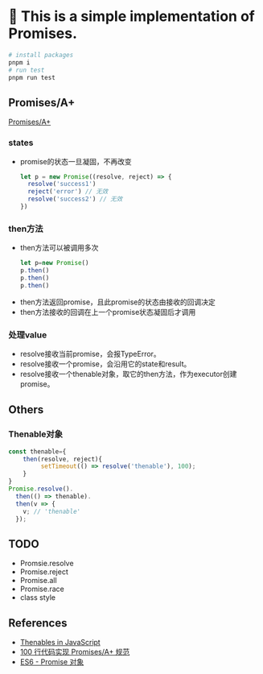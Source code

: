 # 🍰 This is a simple implementation of Promises.

```sh
# install packages
pnpm i
# run test
pnpm run test
```

## Promises/A+
[Promises/A+](https://promisesaplus.com/)

### states
- promise的状态一旦凝固，不再改变
  ```js
  let p = new Promise((resolve, reject) => {
    resolve('success1')
    reject('error') // 无效
    resolve('success2') // 无效
  })
  ```

### then方法
- then方法可以被调用多次
    ```js
    let p=new Promise()
    p.then()
    p.then()
    p.then()
    ```
- then方法返回promise，且此promise的状态由接收的回调决定
- then方法接收的回调在上一个promise状态凝固后才调用

### 处理value
- resolve接收当前promise，会报TypeError。
- resolve接收一个promise，会沿用它的state和result。
- resolve接收一个thenable对象，取它的then方法，作为executor创建promise。

## Others

### Thenable对象
```js
const thenable={
    then(resolve, reject){
         setTimeout(() => resolve('thenable'), 100);
    }
}
Promise.resolve().
  then(() => thenable).
  then(v => {
    v; // 'thenable'
  });
```

## TODO
- Promsie.resolve
- Promise.reject
- Promise.all
- Promise.race
- class style


## References
- [Thenables in JavaScript](https://masteringjs.io/tutorials/fundamentals/thenable)
- [100 行代码实现 Promises/A+ 规范](https://mp.weixin.qq.com/s/qdJ0Xd8zTgtetFdlJL3P1g)
- [ES6 - Promise 对象](https://es6.ruanyifeng.com/#docs/promise)